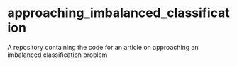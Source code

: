 # approaching_imbalanced_classification
A repository containing the code for an article on approaching an imbalanced classification problem
